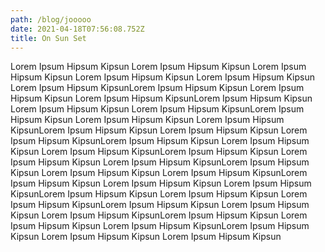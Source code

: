 ```yaml
---
path: /blog/jooooo
date: 2021-04-18T07:56:08.752Z
title: On Sun Set
---
```

Lorem Ipsum Hipsum Kipsun Lorem Ipsum Hipsum Kipsun Lorem Ipsum Hipsum Kipsun Lorem Ipsum Hipsum Kipsun Lorem Ipsum Hipsum Kipsun Lorem Ipsum Hipsum KipsunLorem Ipsum Hipsum Kipsun Lorem Ipsum Hipsum Kipsun Lorem Ipsum Hipsum KipsunLorem Ipsum Hipsum Kipsun Lorem Ipsum Hipsum Kipsun Lorem Ipsum Hipsum KipsunLorem Ipsum Hipsum Kipsun Lorem Ipsum Hipsum Kipsun Lorem Ipsum Hipsum KipsunLorem Ipsum Hipsum Kipsun Lorem Ipsum Hipsum Kipsun Lorem Ipsum Hipsum KipsunLorem Ipsum Hipsum Kipsun Lorem Ipsum Hipsum Kipsun Lorem Ipsum Hipsum KipsunLorem Ipsum Hipsum Kipsun Lorem Ipsum Hipsum Kipsun Lorem Ipsum Hipsum KipsunLorem Ipsum Hipsum Kipsun Lorem Ipsum Hipsum Kipsun Lorem Ipsum Hipsum KipsunLorem Ipsum Hipsum Kipsun Lorem Ipsum Hipsum Kipsun Lorem Ipsum Hipsum KipsunLorem Ipsum Hipsum Kipsun Lorem Ipsum Hipsum Kipsun Lorem Ipsum Hipsum KipsunLorem Ipsum Hipsum Kipsun Lorem Ipsum Hipsum Kipsun Lorem Ipsum Hipsum KipsunLorem Ipsum Hipsum Kipsun Lorem Ipsum Hipsum Kipsun Lorem Ipsum Hipsum KipsunLorem Ipsum Hipsum Kipsun Lorem Ipsum Hipsum Kipsun Lorem Ipsum Hipsum Kipsun